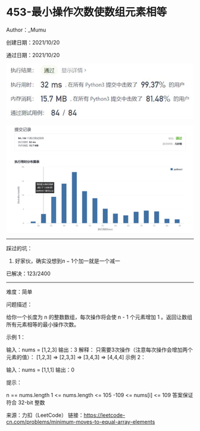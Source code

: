 # 453-最小操作次数使数组元素相等

Author：_Mumu

创建日期：2021/10/20

通过日期：2021/10/20

![](./通过截图2.jpg)

![](./通过截图1.jpg)

*****

踩过的坑：

1. 好家伙，确实没想到$n-1$个加一就是一个减一

已解决：123/2400

*****

难度：简单

问题描述：

给你一个长度为 n 的整数数组，每次操作将会使 n - 1 个元素增加 1 。返回让数组所有元素相等的最小操作次数。

 

示例 1：

输入：nums = [1,2,3]
输出：3
解释：
只需要3次操作（注意每次操作会增加两个元素的值）：
[1,2,3]  =>  [2,3,3]  =>  [3,4,3]  =>  [4,4,4]
示例 2：

输入：nums = [1,1,1]
输出：0


提示：

n == nums.length
1 <= nums.length <= 105
-109 <= nums[i] <= 109
答案保证符合 32-bit 整数

来源：力扣（LeetCode）
链接：https://leetcode-cn.com/problems/minimum-moves-to-equal-array-elements
